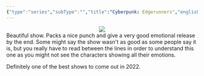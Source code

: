 ```yaml
---
{"type":"series","subType":"","title":"Cyberpunk: Edgerunners","englishTitle":"Cyberpunk: Edgerunners","year":2022,"dataSource":"MALAPI","url":"https://myanimelist.net/anime/42310/Cyberpunk__Edgerunners","id":42310,"genres":["Action","Sci-Fi"],"producer":"Trigger","duration":"25 min per ep","onlineRating":8.62,"actors":null,"image":"https://cdn.myanimelist.net/images/anime/1818/126435.jpg","released":true,"streamingServices":null,"premiere":"13/09/2022","watched":false,"lastWatched":"","personalRating":0,"tags":["mediaDB/tv/movie"],"banner":"https://cdn.myanimelist.net/images/anime/1818/126435.jpg","banner_y":0.756,"dg-publish":true,"permalink":"/media-db/series/cyberpunk-edgerunners-2022/","dgPassFrontmatter":true,"noteIcon":"1","created":"2023-11-14T21:08:36.203+05:30","updated":"2023-12-10T09:41:23.405+05:30"}
---
```


<center><img src="https://cdn.myanimelist.net/images/anime/1818/126435.jpg"></center>
Beautiful show. Packs a nice punch and give a very good emotional release by the end.
Some might say the show wasn't as good as some people say it is, but you really have to read between the lines in order to understand this one as you might not see the characters showing all their emotions.

Definitely one of the best shows to come out in 2022.